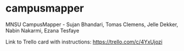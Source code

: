 # campusmapper
MNSU CampusMapper - Sujan Bhandari, Tomas Clemens, Jelle Dekker, Nabin Nakarmi, Ezana Tesfaye

Link to Trello card with instructions: https://trello.com/c/4YxUjozi
